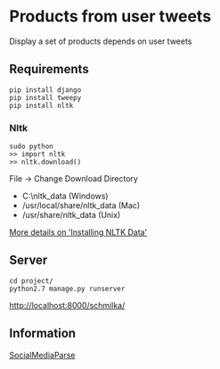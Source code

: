 Products from user tweets
=========================

Display a set of products depends on user tweets

Requirements
------------

```shell
pip install django
pip install tweepy
pip install nltk

```

### Nltk

```shell
sudo python
>> import nltk
>> nltk.download()
```

File → Change Download Directory
  * C:\nltk_data (Windows)
  * /usr/local/share/nltk_data (Mac)
  * /usr/share/nltk_data (Unix)

[More details on 'Installing NLTK Data'](http://www.nltk.org/data.html)

Server
------

```shell
cd project/
python2.7 manage.py runserver
```

[http://localhost:8000/schmilka/](http://localhost:8000/schmilka/)

Information
-----------

[SocialMediaParse](https://github.com/seandolinar/socialmediaparse)
